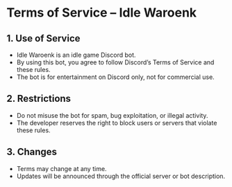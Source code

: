 # Terms of Service – Idle Waroenk

## 1. Use of Service
- Idle Waroenk is an idle game Discord bot.  
- By using this bot, you agree to follow Discord’s Terms of Service and these rules.  
- The bot is for entertainment on Discord only, not for commercial use.  

## 2. Restrictions
- Do not misuse the bot for spam, bug exploitation, or illegal activity.  
- The developer reserves the right to block users or servers that violate these rules.  

## 3. Changes
- Terms may change at any time.  
- Updates will be announced through the official server or bot description.
